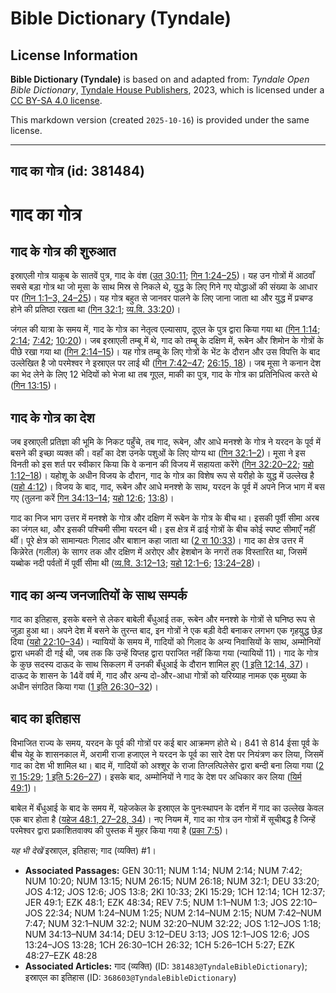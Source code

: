 # Bible Dictionary (Tyndale)

## License Information

**Bible Dictionary (Tyndale)** is based on and adapted from: _Tyndale Open Bible Dictionary_, [Tyndale House Publishers](https://tyndaleopenresources.com/), 2023, which is licensed under a [CC BY-SA 4.0 license](https://creativecommons.org/licenses/by-sa/4.0/legalcode.en).

This markdown version (created `2025-10-16`) is provided under the same license.



--------------------------------

## गाद का गोत्र (id: 381484)

गाद का गोत्र
============

गाद के गोत्र की शुरुआत
----------------------

इस्राएली गोत्र याकूब के सातवें पुत्र, गाद के वंश ([उत् 30:11](https://ref.ly/Gen30:11); [गिन 1:24–25](https://ref.ly/Num1:24-Num1:25))। यह उन गोत्रों में आठवाँ सबसे बड़ा गोत्र था जो मूसा के साथ मिस्र से निकले थे, युद्ध के लिए गिने गए योद्धाओं की संख्या के आधार पर ([गिन 1:1–3, 24–25](https://ref.ly/Num1:1-Num1:3))। यह गोत्र बहुत से जानवर पालने के लिए जाना जाता था और युद्ध में प्रचण्ड होने की प्रतिष्ठा रखता था ([गिन 32:1](https://ref.ly/Num32:1); [व्य.वि. 33:20](https://ref.ly/Deut33:20))।

जंगल की यात्रा के समय में, गाद के गोत्र का नेतृत्व एल्यासाप, दूएल के पुत्र द्वारा किया गया था ([गिन 1:14](https://ref.ly/Num1:14); [2:14](https://ref.ly/Num2:14); [7:42](https://ref.ly/Num7:42); [10:20](https://ref.ly/Num10:20))। जब इस्राएली तम्बू में थे, गाद को तम्बू के दक्षिण में, रूबेन और शिमोन के गोत्रों के पीछे रखा गया था ([गिन 2:14–15](https://ref.ly/Num2:14-Num2:15))। यह गोत्र तम्बू के लिए गोत्रों के भेंट के दौरान और उस विपत्ति के बाद उल्लेखित है जो परमेश्वर ने इस्राएल पर लाई थी ([गिन 7:42–47](https://ref.ly/Num7:42-Num7:47); [26:15, 18](https://ref.ly/Num26:15))। जब मूसा ने कनान देश का भेद लेने के लिए 12 भेदियों को भेजा था तब गूएल, माकी का पुत्र, गाद के गोत्र का प्रतिनिधित्व करते थे ([गिन 13:15](https://ref.ly/Num13:15))।

गाद के गोत्र का देश
-------------------

जब इस्राएली प्रतिज्ञा की भूमि के निकट पहुँचे, तब गाद, रूबेन, और आधे मनश्शे के गोत्र ने यरदन के पूर्व में बसने की इच्छा व्यक्त की। वहाँ का देश उनके पशुओं के लिए योग्य था ([गिन 32:1–2](https://ref.ly/Num32:1-Num32:2))। मूसा ने इस विनती को इस शर्त पर स्वीकार किया कि वे कनान की विजय में सहायता करेंगे ([गिन 32:20–22](https://ref.ly/Num32:20-Num32:22); [यहो 1:12–18](https://ref.ly/Josh1:12-Josh1:18))। यहोशू के अधीन विजय के दौरान, गाद के गोत्र का विशेष रूप से यरीहो के युद्ध में उल्लेख है ([यहो 4:12](https://ref.ly/Josh4:12))। विजय के बाद, गाद, रूबेन और आधे मनश्शे के साथ, यरदन के पूर्व में अपने निज भाग में बस गए (तुलना करें [गिन 34:13–14](https://ref.ly/Num34:13-Num34:14); [यहो 12:6](https://ref.ly/Josh12:6); [13:8](https://ref.ly/Josh13:8))।

गाद का निज भाग उत्तर में मनश्शे के गोत्र और दक्षिण में रूबेन के गोत्र के बीच था। इसकी पूर्वी सीमा अरब का जंगल था, और इसकी पश्चिमी सीमा यरदन थी। इस क्षेत्र में ढाई गोत्रों के बीच कोई स्पष्ट सीमाएँ नहीं थीं। पूरे क्षेत्र को सामान्यतः गिलाद और बाशान कहा जाता था ([2 रा 10:33](https://ref.ly/2Kgs10:33))। गाद का क्षेत्र उत्तर में किन्नेरेत (गलील) के सागर तक और दक्षिण में अरोएर और हेशबोन के नगरों तक विस्तारित था, जिसमें यब्बोक नदी पर्वतों में पूर्वी सीमा थी ([व्य.वि. 3:12–13](https://ref.ly/Deut3:12-Deut3:13); [यहो 12:1–6](https://ref.ly/Josh12:1-Josh12:6); [13:24–28](https://ref.ly/Josh13:24-Josh13:28))।

गाद का अन्य जनजातियों के साथ सम्पर्क
------------------------------------

गाद का इतिहास, इसके बसने से लेकर बाबेली बँधुआई तक, रूबेन और मनश्शे के गोत्रों से घनिष्ठ रूप से जुड़ा हुआ था। अपने देश में बसने के तुरन्त बाद, इन गोत्रों ने एक बड़ी वेदी बनाकर लगभग एक गृहयुद्ध छेड़ दिया ([यहो 22:10–34](https://ref.ly/Josh22:10-Josh22:34))। न्यायियों के समय में, गादियों को गिलाद के अन्य निवासियों के साथ, अम्मोनियों द्वारा धमकी दी गई थी, जब तक कि उन्हें यिप्तह द्वारा पराजित नहीं किया गया (न्यायियों 11\)। गाद के गोत्र के कुछ सदस्य दाऊद के साथ सिकलग में उनकी बँधुआई के दौरान शामिल हुए ([1 इति 12:14, 37](https://ref.ly/1Chr12:14))। दाऊद के शासन के 14वें वर्ष में, गाद और अन्य दो\-और\-आधा गोत्रों को यरिय्याह नामक एक मुख्या के अधीन संगठित किया गया ([1 इति 26:30–32](https://ref.ly/1Chr26:30-1Chr26:32))।

बाद का इतिहास
-------------

विभाजित राज्य के समय, यरदन के पूर्व की गोत्रों पर कई बार आक्रमण होते थे। 841 से 814 ईसा पूर्व के बीच येहू के शासनकाल में, अरामी राजा हजाएल ने यरदन के पूर्व का सारे देश पर नियंत्रण कर लिया, जिसमें गाद का देश भी शामिल था। बाद में, गादियों को अश्शूर के राजा तिग्लत्पिलेसेर द्वारा बन्दी बना लिया गया ([2 रा 15:29](https://ref.ly/2Kgs15:29); [1 इति 5:26–27](https://ref.ly/1Chr5:26-1Chr5:27))। इसके बाद, अम्मोनियों ने गाद के देश पर अधिकार कर लिया ([यिर्म 49:1](https://ref.ly/Jer49:1))।

बाबेल में बँधुआई के बाद के समय में, यहेजकेल के इस्राएल के पुनःस्थापन के दर्शन में गाद का उल्लेख केवल एक बार होता है ([यहेज 48:1, 27–28, 34](https://ref.ly/Ezek48:1))। नए नियम में, गाद का गोत्र उन गोत्रों में सूचीबद्ध है जिन्हें परमेश्वर द्वारा प्रकाशितवाक्य की पुस्तक में मुहर किया गया है ([प्रका 7:5](https://ref.ly/Rev7:5))।

*यह भी देखें* इस्राएल, इतिहास; गाद (व्यक्ति) \#1। 

* **Associated Passages:** GEN 30:11; NUM 1:14; NUM 2:14; NUM 7:42; NUM 10:20; NUM 13:15; NUM 26:15; NUM 26:18; NUM 32:1; DEU 33:20; JOS 4:12; JOS 12:6; JOS 13:8; 2KI 10:33; 2KI 15:29; 1CH 12:14; 1CH 12:37; JER 49:1; EZK 48:1; EZK 48:34; REV 7:5; NUM 1:1–NUM 1:3; JOS 22:10–JOS 22:34; NUM 1:24–NUM 1:25; NUM 2:14–NUM 2:15; NUM 7:42–NUM 7:47; NUM 32:1–NUM 32:2; NUM 32:20–NUM 32:22; JOS 1:12–JOS 1:18; NUM 34:13–NUM 34:14; DEU 3:12–DEU 3:13; JOS 12:1–JOS 12:6; JOS 13:24–JOS 13:28; 1CH 26:30–1CH 26:32; 1CH 5:26–1CH 5:27; EZK 48:27–EZK 48:28
* **Associated Articles:** गाद (व्यक्ति) (ID: `381483@TyndaleBibleDictionary`); इस्राएल का इतिहास  (ID: `368603@TyndaleBibleDictionary`)

